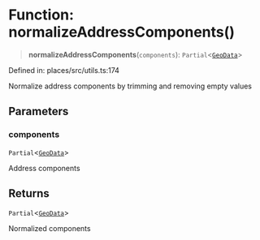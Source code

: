 # Function: normalizeAddressComponents()

> **normalizeAddressComponents**(`components`): `Partial`\<[`GeoData`](../interfaces/GeoData.md)\>

Defined in: places/src/utils.ts:174

Normalize address components by trimming and removing empty values

## Parameters

### components

`Partial`\<[`GeoData`](../interfaces/GeoData.md)\>

Address components

## Returns

`Partial`\<[`GeoData`](../interfaces/GeoData.md)\>

Normalized components
